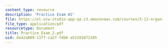 ```yaml
---
content_type: resource
description: 'Practice Exam #2'
file: https://ol-ocw-studio-app-qa.s3.amazonaws.com/courses/5-12-organic-chemistry-i-spring-2003/de42a80911ffca27f4b6a52101072185_Practice_Exam_2.pdf
file_type: application/pdf
resourcetype: Document
title: Practice_Exam_2.pdf
uid: de42a809-11ff-ca27-f4b6-a52101072185
---
```

